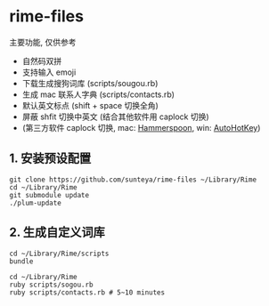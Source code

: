 # rime-files

主要功能, 仅供参考

* 自然码双拼
* 支持输入 emoji
* 下载生成搜狗词库 (scripts/sougou.rb)
* 生成 mac 联系人字典 (scripts/contacts.rb)
* 默认英文标点 (shift + space 切换全角)
* 屏蔽 shfit 切换中英文 (结合其他软件用 caplock 切换)
* (第三方软件 caplock 切换, mac: [Hammerspoon](https://www.hammerspoon.org/), win: [AutoHotKey](https://www.autohotkey.com/))

## 1. 安装预设配置

````
git clone https://github.com/sunteya/rime-files ~/Library/Rime
cd ~/Library/Rime
git submodule update
./plum-update
````

## 2. 生成自定义词库

````
cd ~/Library/Rime/scripts
bundle

cd ~/Library/Rime
ruby scripts/sogou.rb
ruby scripts/contacts.rb # 5~10 minutes
````
